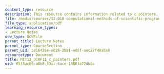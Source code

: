 ```yaml
---
content_type: resource
description: This resource contains information related to c pointers.
file: /media/courses/12-010-computational-methods-of-scientific-programming-fall-2011/05f8ac66a0b853aa6ace1080fa72db8c_MIT12_010F11_c_pointers.pdf
file_type: application/pdf
learning_resource_types:
- Lecture Notes
ocw_type: OCWFile
parent_title: Lecture Notes
parent_type: CourseSection
parent_uid: 5816426e-e626-2b91-ed6f-aec27f48aba8
resourcetype: Document
title: MIT12_010F11_c_pointers.pdf
uid: 05f8ac66-a0b8-53aa-6ace-1080fa72db8c
---
```

